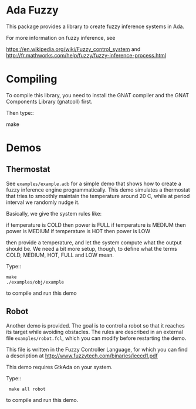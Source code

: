 Ada Fuzzy
=========

This package provides a library to create fuzzy inference systems
in Ada.

For more information on fuzzy inference, see

https://en.wikipedia.org/wiki/Fuzzy_control_system
and
http://fr.mathworks.com/help/fuzzy/fuzzy-inference-process.html

Compiling
==========

To compile this library, you need to install the GNAT compiler
and the GNAT Components Library (gnatcoll) first.

Then type::

   make

Demos
=====

Thermostat
----------

See `examples/example.adb` for a simple demo that shows how
to create a fuzzy inference engine programmatically.
This demo simulates a thermostat that tries to smoothly maintain
the temperature around 20 C, while at period interval we randomly
nudge it.

Basically, we give the system rules like:

   if temperature is COLD then power is FULL
   if temperature is MEDIUM then power is MEDIUM
   if temperature is HOT then power is LOW

then provide a temperature, and let the system compute what the
output should be.
We need a bit more setup, though, to define what the terms
COLD, MEDIUM, HOT, FULL and LOW mean.

Type::

    make
    ./examples/obj/example

to compile and run this demo

Robot
-----

Another demo is provided. The goal is to control a robot so that
it reaches its target while avoiding obstacles. The rules are
described in an external file `examples/robot.fcl`, which
you can modify before restarting the demo.

This file is written in the Fuzzy Controller Language, for which
you can find a description at
http://www.fuzzytech.com/binaries/ieccd1.pdf

This demo requires GtkAda on your system.

Type::

     make all robot

to compile and run this demo.
